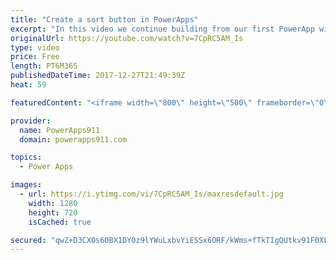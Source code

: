 ```yaml
---
title: "Create a sort button in PowerApps"
excerpt: "In this video we continue building from our first PowerApp with SharePoint and look at how the sort button works. This exposes us to contextual variables and my tricks for figuring out what is going on. Pretty fun stuff.  Link to the video on making your first PowerApp with SharePoint. https://youtu.be/BnYe_7fpZRM"
originalUrl: https://youtube.com/watch?v=7CpRC5AM_Is
type: video
price: Free
length: PT6M36S
publishedDateTime: 2017-12-27T21:49:39Z
heat: 59

featuredContent: "<iframe width=\"800\" height=\"500\" frameborder=\"0\" src=\"https://www.youtube.com/embed/7CpRC5AM_Is\" allow=\"accelerometer; autoplay; encrypted-media; gyroscope; picture-in-picture\" allowfullscreen></iframe>"

provider:
  name: PowerApps911
  domain: powerapps911.com

topics:
  - Power Apps

images:
  - url: https://i.ytimg.com/vi/7CpRC5AM_Is/maxresdefault.jpg
    width: 1280
    height: 720
    isCached: true

secured: "qwZ+D3CXOs6OBX1DY0z9lYWuLxbvYiESSx6ORF/kWms+fTkTIgQUtkv91F0XLLEd6Xyy7YynFqjTyUOcZQ9s6+qaBg+6TWhcUvp1rTliLLZJg4qfLDRdT2a0jd5U83O95nBDzfWzR6XO5qnxsm/kIgwy++iGeWFH6dUzzH8Bp04bpIdovD6xOyI2F7lSokWBlZMwAtfJ4by/mekpURhqI7PM2NaTPU3I8KKOUOA36NFSuLDsE7iK3U5u4jLb00ctmVOESZp3lArgSlU/xZdjMvLJfhYfXR/hflP91FYshdgOHQ4T0lT/SLSZ+ynhtnX8DDGcprL4/UTMCjqgJPryozBZpe2yrXm5xYJbkKTsX35vL6B7xUDM8PfSNxxRk22A7GQlBfqaGB1IyUC7Q57m5sN5OsoydsIPi7pJml+BpVw=;6Mh06OYQS97XJpIBzFgVqw=="
---
```



